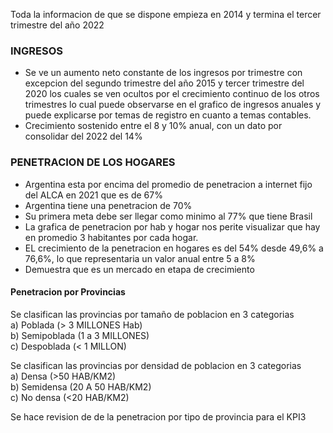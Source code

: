 Toda la informacion de que se dispone empieza en 2014 y termina el tercer trimestre del año 2022

### INGRESOS

- Se ve un aumento neto constante de los ingresos por trimestre con excepcion del segundo trimestre del año 2015 y tercer trimestre del 2020 los cuales se ven ocultos por el crecimiento continuo de los otros trimestres lo cual puede observarse en el grafico de ingresos anuales y puede explicarse por temas de registro en cuanto a temas contables.
- Crecimiento sostenido entre el 8 y 10% anual, con un dato por consolidar del 2022 del 14%
  
### PENETRACION DE LOS HOGARES

- Argentina esta por encima del promedio de penetracion a internet fijo del ALCA en 2021 que es de 67%
- Argentina tiene una penetracion de 70%
- Su primera meta debe ser llegar como minimo al 77% que tiene Brasil
- La grafica de penetracion por hab y hogar nos perite visualizar que hay en promedio 3 habitantes por cada hogar.
- EL crecimiento de la penetracion en hogares es del 54% desde 49,6% a 76,6%, lo que representaria un valor anual entre 5 a 8%
- Demuestra que es un mercado en etapa de crecimiento

#### Penetracion por Provincias

Se clasifican las provincias por tamaño de poblacion en 3 categorias  
a) Poblada        (> 3 MILLONES Hab)  
b) Semipoblada    (1 a 3 MILLONES)  
c) Despoblada     (< 1 MILLON)  

Se clasifican las provincias por densidad de poblacion en 3 categorias  
a) Densa           (>50 HAB/KM2)  
b) Semidensa       (20 A 50 HAB/KM2)  
c) No densa        (<20 HAB/KM2)

Se hace revision de de la penetracion por tipo de provincia para el KPI3
